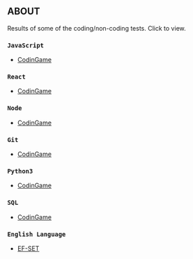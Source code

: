 ## ABOUT

Results of some of the coding/non-coding tests. Click to view.

### `JavaScript`

- <a href="https://www.codingame.com/work/dashboard/candidate-report/9165471f54210e82948c41302adc5fac78575f" target="_blank">CodinGame</a>

### `React`
- [CodinGame](https://www.codingame.com/work/dashboard/candidate-report/92034223bc490638373788f98682f5f1f6272b)

### `Node`
- [CodinGame](https://www.codingame.com/work/dashboard/candidate-report/920190c09b2d509f236275d21c327b6235a717)

### `Git`
- [CodinGame](https://www.codingame.com/work/dashboard/candidate-report/88204206709119e654c209eceb1df9637631ed)

### `Python3`
- [CodinGame](https://www.codingame.com/work/dashboard/candidate-report/8820262b0d917df8b76d22aca6ebb084971063)

### `SQL`
- [CodinGame](https://www.codingame.com/work/dashboard/candidate-report/884086f05c3ed1f0c21552b63a136c2b613aad)

### `English Language`
- [EF-SET](https://www.efset.org/cert/GfCZMg)
